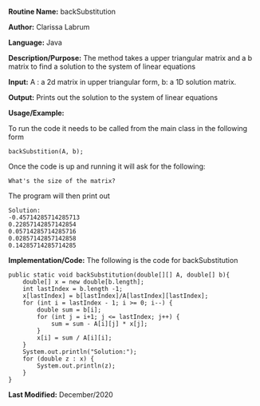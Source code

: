 **Routine Name:** backSubstitution  

**Author:** Clarissa Labrum

**Language:** Java

**Description/Purpose:** The method takes a upper triangular matrix and a b matrix to find a solution to the system of linear equations

**Input:** A : a 2d matrix in upper triangular form, b: a 1D solution matrix.

**Output:** Prints out the solution to the system of linear equations

**Usage/Example:**

To run the code it needs to be called from the main class in the following form

    backSubstition(A, b);
    
Once the code is up and running it will ask for the following:

    What's the size of the matrix?
    
The program will then print out

    Solution:
    -0.45714285714285713
    0.22857142857142854
    0.05714285714285716
    0.02857142857142858
    0.14285714285714285

**Implementation/Code:** The following is the code for backSubstitution

    public static void backSubstitution(double[][] A, double[] b){
        double[] x = new double[b.length];
        int lastIndex = b.length -1;
        x[lastIndex] = b[lastIndex]/A[lastIndex][lastIndex];
        for (int i = lastIndex - 1; i >= 0; i--) {
            double sum = b[i];
            for (int j = i+1; j <= lastIndex; j++) {
                sum = sum - A[i][j] * x[j];
            }
            x[i] = sum / A[i][i];
        }
        System.out.println("Solution:");
        for (double z : x) {
            System.out.println(z);
        }
    }

**Last Modified:** December/2020

